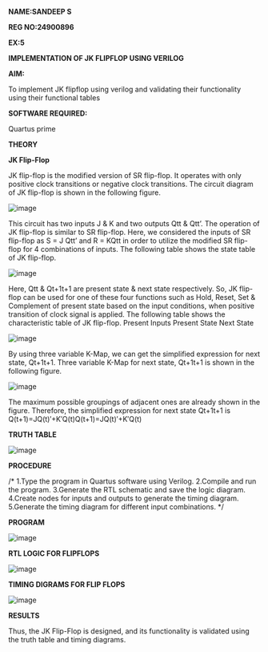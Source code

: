 **NAME:SANDEEP S**

**REG NO:24900896**

**EX:5**

**IMPLEMENTATION OF JK FLIPFLOP USING VERILOG**

**AIM:** 

To implement  JK flipflop using verilog and validating their functionality using their functional tables

**SOFTWARE REQUIRED:**

Quartus prime

**THEORY**

**JK Flip-Flop**

JK flip-flop is the modified version of SR flip-flop. It operates with only positive clock transitions or negative clock transitions. The circuit diagram of JK flip-flop is shown in the following figure.

![image](https://github.com/naavaneetha/JKFLIPFLOP-USING-IF-ELSE/assets/154305477/a649c30b-232b-4558-b188-fd6c09845180)


This circuit has two inputs J & K and two outputs Qtt & Qtt’. The operation of JK flip-flop is similar to SR flip-flop. Here, we considered the inputs of SR flip-flop as S = J Qtt’ and R = KQtt in order to utilize the modified SR flip-flop for 4 combinations of inputs. The following table shows the state table of JK flip-flop.

![image](https://github.com/naavaneetha/JKFLIPFLOP-USING-IF-ELSE/assets/154305477/c4360742-e8a8-4937-b089-c46c0433f9a3)

 
Here, Qtt & Qt+1t+1 are present state & next state respectively. So, JK flip-flop can be used for one of these four functions such as Hold, Reset, Set & Complement of present state based on the input conditions, when positive transition of clock signal is applied. The following table shows the characteristic table of JK flip-flop. Present Inputs Present State Next State
 
![image](https://github.com/naavaneetha/JKFLIPFLOP-USING-IF-ELSE/assets/154305477/6c275261-a6d5-4c37-a3a7-1e88ca11c4cd)

By using three variable K-Map, we can get the simplified expression for next state, Qt+1t+1. Three variable K-Map for next state, Qt+1t+1 is shown in the following figure.
 
![image](https://github.com/naavaneetha/JKFLIPFLOP-USING-IF-ELSE/assets/154305477/5174f41b-0ce0-4329-a372-6d1943ea6673)

The maximum possible groupings of adjacent ones are already shown in the figure. Therefore, the simplified expression for next state Qt+1t+1 is Q(t+1)=JQ(t)′+K′Q(t)Q(t+1)=JQ(t)′+K′Q(t)

**TRUTH TABLE**

![image](https://github.com/user-attachments/assets/9bc9ba3a-ee1f-44e5-b99f-990aaecc21b0)

**PROCEDURE**

/* 1.Type the program in Quartus software using Verilog.
2.Compile and run the program.
3.Generate the RTL schematic and save the logic diagram.
4.Create nodes for inputs and outputs to generate the timing diagram.
5.Generate the timing diagram for different input combinations. */

**PROGRAM**

![image](https://github.com/user-attachments/assets/a735e9bd-f2b4-4a67-b205-97103214e5a1)

**RTL LOGIC FOR FLIPFLOPS**

![image](https://github.com/user-attachments/assets/5cb0fb34-ef8e-42c4-9f20-de3b35adc433)

**TIMING DIGRAMS FOR FLIP FLOPS**

![image](https://github.com/user-attachments/assets/fe367012-5620-407a-b5a7-94082c191c2c)

**RESULTS**

Thus, the JK Flip-Flop is designed, and its functionality is validated using the truth table
and timing diagrams.
